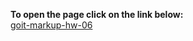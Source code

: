<strong>To open the page click on the link below:</strong><br>
<a href="https://michalrzeszot.github.io/goit-markup-hw-06/" target="_blank">goit-markup-hw-06</a>
